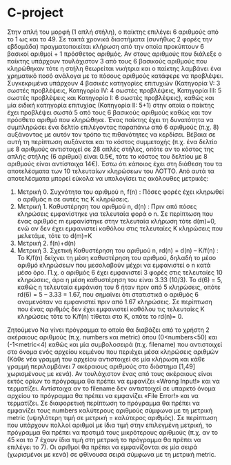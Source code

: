 # C-project

Στην απλή του μορφή (1 απλή στήλη), ο παίκτης επιλέγει 6 αριθμούς από το 1 ως και το 49. Σε τακτά χρονικά διαστήματα
(συνήθως 2 φορές την εβδομάδα) πραγματοποιείται κλήρωση από την οποία προκύπτουν 6 βασικοί αριθμοί + 1 πρόσθετος
αριθμός. Αν στους αριθμούς που διάλεξε ο παίκτης υπάρχουν τουλάχιστον 3 από τους 6 βασικούς αριθμούς που κληρώθηκαν
τότε η στήλη θεωρείται νικήτρια και ο παίκτης λαμβάνει ένα χρηματικό ποσό ανάλογα με το πόσους αριθμούς κατάφερε να
προβλέψει. Συγκεκριμένα υπάρχουν 4 βασικές κατηγορίες επιτυχιών (Κατηγορία V: 3 σωστές προβλέψεις, Κατηγορία IV: 4
σωστές προβλέψεις, Κατηγορία III: 5 σωστές προβλέψεις και Κατηγορία I: 6 σωστές προβλέψεις), καθώς και μία ειδική
κατηγορία επιτυχίας (Κατηγορία II: 5+1) στην οποία ο παίκτης έχει προβλέψει σωστά 5 από τους 6 βασικούς αριθμούς καθώς
και τον πρόσθετο αριθμό που κληρώθηκε.
Ένας παίκτης έχει τη δυνατότητα να συμπληρώσει ένα δελτίο επιλέγοντας παραπάνω από 6 αριθμούς (π.χ. 8) αυξάνοντας με
αυτόν τον τρόπο τις πιθανότητες να κερδίσει. Βέβαια σε αυτή τη περίπτωση αυξάνεται και το κόστος συμμετοχής (π.χ. ένα
δελτίο με 8 αριθμούς αντιστοιχεί σε 28 απλές στήλες, οπότε αν το κόστος της απλής στήλης (6 αριθμοί) είναι 0.5€, τότε το
κόστος του δελτίου με 8 αριθμούς είναι αντίστοιχα 14€).
Έστω ότι κάποιος έχει στη διάθεση του τα αποτελέσματα των 10 τελευταίων κληρώσεων του ΛΟΤΤΟ. Από αυτά τα αποτελέσματα μπορεί εύκολα να υπολογίσει τις ακόλουθες μετρικές:
1. Μετρική 0. Συχνότητα του αριθμού n, f(n) : Πόσες φορές έχει κληρωθεί ο αριθμός n σε αυτές τις Κ κληρώσεις.
2. Μετρική 1. Καθυστέρηση του αριθμού n, d(n) : Πριν από πόσες κληρώσεις εμφανίστηκε για τελευταία φορά ο n. Σε
περίπτωση που ένας αριθμός m εμφανίστηκε στην τελευταία κλήρωση τότε d(m)=0, ενώ αν δεν έχει εμφανιστεί καθόλου
στις τελευταίες Κ κληρώσεις που μελετάμε, τότε το d(m)=K
3. Μετρική 2. f(n)+d(n)
4. Μετρική 3. Σχετική Καθυστέρηση του αριθμού n, rd(n) = d(n) – K/f(n) : Το K/f(n) δείχνει τη μέση καθυστέρηση του αριθμού,
δηλαδή το μέσο αριθμό κληρώσεων που μεσολαβούν μέχρι να εμφανιστεί ο n κατά μέσο όρο. Π.χ. ο αριθμός 6 έχει
εμφανιστεί 3 φορές στις τελευταίες 10 κληρώσεις, άρα η μέση καθυστέρηση του είναι 3.33 (10/3). Το d(6) = 5, καθώς η
τελευταία εμφάνιση του 6 ήταν πριν από 5 κληρώσεις, οπότε rd(6) = 5 – 3.33 = 1.67, που σημαίνει ότι στατιστικά ο αριθμός
6 αναμενόταν να εμφανιστεί πριν από 1.67 κληρώσεις. Σε περίπτωση που ένας αριθμός δεν έχει εμφανιστεί καθόλου τις
τελευταίες Κ κληρώσεις τότε το K/f(n) τίθεται στο K, οπότε το rd(n)= 0.


Ζητούμενο
Να γίνει πρόγραμμα το οποίο θα διαβάζει από το χρήστη 2 ακέραιους αριθμούς (π.χ. numbers και metric) όπου (0<numbers<50)
και (-1<metric<4) καθώς και μία συμβολοσειρά (π.χ. filename) που αντιστοιχεί στο όνομα ενός αρχείου κειμένου που περιέχει μέσα
κληρώσεις αριθμών (Κάθε νέα γραμμή του αρχείου αντιστοιχεί σε μία κλήρωση και κάθε γραμμή περιλαμβάνει 7 ακέραιους
αριθμούς στο διάστημα [1,49] χωρισμένους με κενά). Αν τουλάχιστον ένας από τους ακέραιους είναι εκτός ορίων το πρόγραμμα
θα πρέπει να εμφανίζει «Wrong Input!» και να τερματίζει. Αντίστοιχα αν το filename δεν αντιστοιχεί σε υπαρκτό όνομα αρχείου το
πρόγραμμα θα πρέπει να εμφανίζει «File Error!» και να τερματίζει. Σε διαφορετική περίπτωση το πρόγραμμα θα πρέπει να
εμφανίζει τους numbers καλύτερους αριθμούς σύμφωνα με τη μετρική metric (υψηλότερη τιμή σε μετρική = καλύτερος αριθμός).
Σε περίπτωση που υπάρχουν πολλοί αριθμοί με ίδια τιμή στην επιλεγμένη μετρική, το πρόγραμμα θα πρέπει να προτιμά τους
μικρότερους αριθμούς (π.χ. αν το 45 και το 7 έχουν ίδια τιμή στη μετρική το πρόγραμμα θα πρέπει να επιλέγει το 7). Οι αριθμοί
θα πρέπει να εμφανίζονται σε μία σειρά (χωρισμένοι με κενά) σε φθίνουσα σειρά σύμφωνα με τη μετρική metric.
